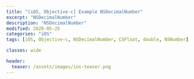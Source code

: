 ```yaml
---
title: "[iOS, Objective-c] Example NSDecimalNumber"
excerpt: "NSDecimalNumber"
description: "NSDecimalNumber"
modified: 2020-05-25
categories: "iOS"
tags: [iOS, Objective-c, NSDecimalNumber, CGFloat, double, NSNumber]

classes: wide

header:
  teaser: /assets/images/ios-teaser.png
---
```


<script src="https://gist.github.com/tigi44/14ad8dd7bd5023b7e2226e89ceba0991.js"></script>
